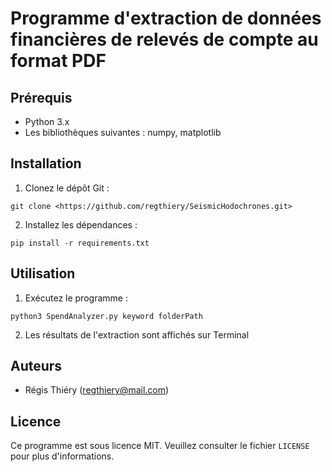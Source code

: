 # Programme d'extraction de données financières de relevés de compte au format PDF


## Prérequis

- Python 3.x
- Les bibliothèques suivantes : numpy, matplotlib

## Installation

1. Clonez le dépôt Git :

`git clone <https://github.com/regthiery/SeismicHodochrones.git>`

2. Installez les dépendances :

`pip install -r requirements.txt`

## Utilisation

01. Exécutez le programme :

`python3 SpendAnalyzer.py keyword folderPath`

02. Les résultats de l'extraction sont affichés sur Terminal


## Auteurs

- Régis Thiéry (regthiery@mail.com)

## Licence

Ce programme est sous licence MIT. Veuillez consulter le fichier `LICENSE` pour plus d'informations.
